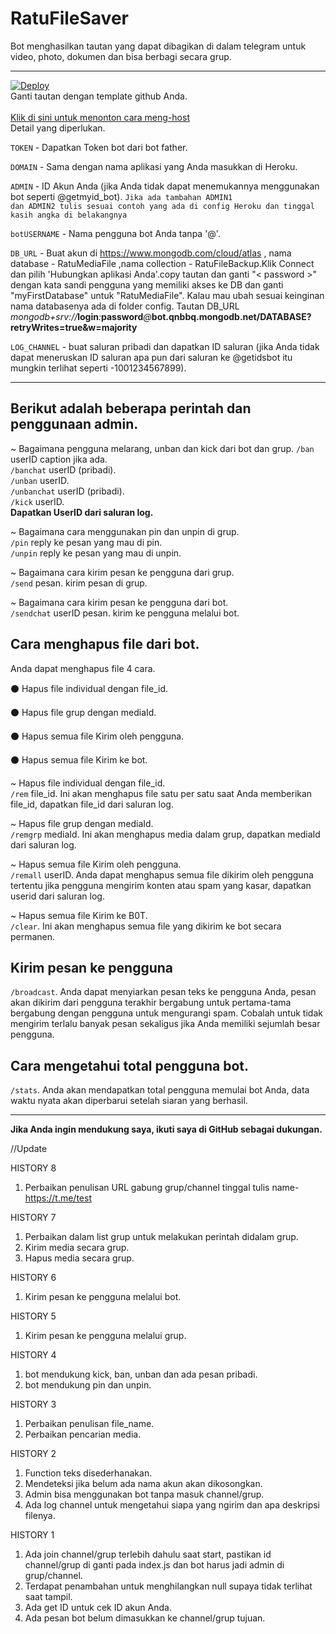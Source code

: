 # RatuFileSaver
Bot menghasilkan tautan yang dapat dibagikan di dalam telegram untuk video, photo, dokumen dan bisa berbagi secara grup.
<hr>

<a href="https://heroku.com/deploy?template=https://github.com/BimoSora/RatuFileSaver">
  <img src="https://www.herokucdn.com/deploy/button.svg" alt="Deploy">
</a>
<br>
Ganti tautan dengan template github Anda.
</br>

<br>
<a href="https://youtu.be/zw_ijvhzomI">
Klik di sini untuk menonton cara meng-host
</a>
<br>
Detail yang diperlukan.

<code>TOKEN</code> - Dapatkan Token bot dari bot father.

<code>DOMAIN</code> - Sama dengan nama aplikasi yang Anda masukkan di Heroku.

<code>ADMIN</code> - ID Akun Anda (jika Anda tidak dapat menemukannya menggunakan bot seperti @getmyid_bot).
<code>Jika ada tambahan ADMIN1 dan ADMIN2 tulis sesuai contoh yang ada di config Heroku dan tinggal kasih angka di belakangnya</code>

<code>botUSERNAME</code> - Nama pengguna bot Anda tanpa '@'.

<code>DB_URL</code> - Buat akun di https://www.mongodb.com/cloud/atlas , nama database - RatuMediaFile ,nama collection - RatuFileBackup.Klik Connect dan pilih 'Hubungkan aplikasi Anda'.copy tautan dan ganti "< password >" dengan kata sandi pengguna yang memiliki akses ke DB dan ganti "myFirstDatabase" untuk "RatuMediaFile". Kalau mau ubah sesuai keinginan nama databasenya ada di folder config. Tautan DB_URL <i>mongodb+srv://</i><b>login</b><i>:</i><b>password</b><i>@</i><b>bot.qnbbq.mongodb.net/DATABASE?retryWrites=true&w=majority</b>

<code>LOG_CHANNEL</code> - buat saluran pribadi dan dapatkan ID saluran (jika Anda tidak dapat meneruskan ID saluran apa pun dari saluran ke @getidsbot itu mungkin terlihat seperti -1001234567899).
<hr>

<h2>Berikut adalah beberapa perintah dan penggunaan admin.</h2>

~ Bagaimana pengguna melarang, unban dan kick dari bot dan grup.
<code>/ban</code> userID caption jika ada.</br>
<code>/banchat</code> userID (pribadi).</br>
<code>/unban</code> userID.</br>
<code>/unbanchat</code> userID (pribadi).</br>
<code>/kick</code> userID.</br>
<b>Dapatkan UserID dari saluran log.</b></br>

~ Bagaimana cara menggunakan pin dan unpin di grup.</br>
<code>/pin</code> reply ke pesan yang mau di pin.</br>
<code>/unpin</code> reply ke pesan yang mau di unpin.</br>

~ Bagaimana cara kirim pesan ke pengguna dari grup.</br>
<code>/send</code> pesan. kirim pesan di grup.</br>

~ Bagaimana cara kirim pesan ke pengguna dari bot.</br>
<code>/sendchat</code> userID pesan. kirim ke pengguna melalui bot.</br>

<h2>Cara menghapus file dari bot.</h2>
Anda dapat menghapus file 4 cara.</br>

  ⚫ Hapus file individual dengan file_id.
  
  ⚫ Hapus file grup dengan mediaId.
  
  ⚫ Hapus semua file Kirim oleh pengguna.
  
  ⚫ Hapus semua file Kirim ke bot.


~ Hapus file individual dengan file_id.</br>
<code>/rem</code> file_id. Ini akan menghapus file satu per satu saat Anda memberikan file_id, dapatkan file_id dari saluran log.</br>

~ Hapus file grup dengan mediaId.</br>
<code>/remgrp</code> mediaId. Ini akan menghapus media dalam grup, dapatkan mediaId dari saluran log.</br>

~ Hapus semua file Kirim oleh pengguna.</br>
<code>/remall</code> userID. Anda dapat menghapus semua file dikirim oleh pengguna tertentu jika pengguna mengirim konten atau spam yang kasar, dapatkan userid dari saluran log.</br>

~ Hapus semua file Kirim ke B0T.</br>
<code>/clear</code>. Ini akan menghapus semua file yang dikirim ke bot secara permanen.</br>

<h2>Kirim pesan ke pengguna</h2>

<code>/broadcast</code>. Anda dapat menyiarkan pesan teks ke pengguna Anda, pesan akan dikirim dari pengguna terakhir bergabung untuk pertama-tama bergabung dengan pengguna untuk mengurangi spam. Cobalah untuk tidak mengirim terlalu banyak pesan sekaligus jika Anda memiliki sejumlah besar pengguna.

<h2>Cara mengetahui total pengguna bot.</h2>

<code>/stats</code>. Anda akan mendapatkan total pengguna memulai bot Anda, data waktu nyata akan diperbarui setelah siaran yang berhasil.
<hr>

<b>Jika Anda ingin mendukung saya, ikuti saya di GitHub sebagai dukungan.</b>

//Update

HISTORY 8
1. Perbaikan penulisan URL gabung grup/channel tinggal tulis name-https://t.me/test

HISTORY 7
1. Perbaikan dalam list grup untuk melakukan perintah didalam grup.
2. Kirim media secara grup.
3. Hapus media secara grup.

HISTORY 6
1. Kirim pesan ke pengguna melalui bot.

HISTORY 5
1. Kirim pesan ke pengguna melalui grup.

HISTORY 4
1. bot mendukung kick, ban, unban dan ada pesan pribadi.
2. bot mendukung pin dan unpin.

HISTORY 3
1. Perbaikan penulisan file_name.
2. Perbaikan pencarian media.

HISTORY 2
1. Function teks disederhanakan.
2. Mendeteksi jika belum ada nama akun akan dikosongkan.
3. Admin bisa menggunakan bot tanpa masuk channel/grup.
4. Ada log channel untuk mengetahui siapa yang ngirim dan apa deskripsi filenya.

HISTORY 1
1. Ada join channel/grup terlebih dahulu saat start, pastikan id channel/grup di ganti pada index.js dan bot harus jadi admin di grup/channel.
2. Terdapat penambahan untuk menghilangkan null supaya tidak terlihat saat tampil.
3. Ada get ID untuk cek ID akun Anda.
4. Ada pesan bot belum dimasukkan ke channel/grup tujuan.
